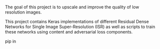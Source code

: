 The goal of this project is to upscale and improve the quality of low resolution images.

This project contains Keras implementations of different Residual Dense Networks for Single 
Image Super-Resolution (ISR) as well as scripts to train these networks using content and 
adversarial loss components.

pip in